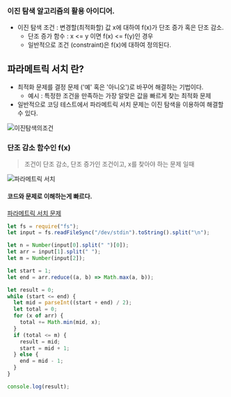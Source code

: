 ### 이진 탐색 알고리즘의 활용 아이디어.

- 이진 탐색 조건 : 변경할(최적화할) 값 x에 대하여 f(x)가 단조 증가 혹은 단조 감소.
  - 단조 증가 함수 : x <= y 이면 f(x) <= f(y)인 경우
  - 일반적으로 조건 (constraint)은 f(x)에 대하여 정의된다.

## 파라메트릭 서치 란?

- 최적화 문제를 결정 문제 ('예' 혹은 '아니오')로 바꾸어 해결하는 기법이다.
  - 예시 : 특정한 조건을 만족하는 가장 알맞은 값을 빠르게 찾는 최적화 문제
- 일반적으로 코딩 테스트에서 파라메트릭 서치 문제는 이진 탐색을 이용하여 해결할 수 있다.

![이진탐색의조건](https://lh3.googleusercontent.com/u/0/drive-viewer/AKGpihZvIUEqDuLR2WPPeyQX5aeFF3HjB259TPMymZJOQVZ_Os2Xx1ZjIyfVkJ0mvP7N7WrOWkaD9iPJFUKUdGUcqajP5w9Ez8RpIw=w1920-h934-rw-v1)

### 단조 감소 함수인 f(x)

> 조건이 단조 감소, 단조 증가인 조건이고, x를 찾아야 하는 문제 일때

![파라메트릭 서치](https://lh3.googleusercontent.com/u/0/drive-viewer/AKGpihbjQZLLs-3irxOFq3VLb7lfRdXPlcF_zXZSlX1y5cdvQqz6-zPHWT4fpWeuI1Vs_71r8vCFdjtBVxge8qcI-yb4eK9kScleuQ=w1920-h934-rw-v1)

#### 코드와 문제로 이해하는게 빠르다.

[파라메트릭 서치 문제](https://www.acmicpc.net/problem/2512)

```js
let fs = require("fs");
let input = fs.readFileSync("/dev/stdin").toString().split("\n");

let n = Number(input[0].split(" ")[0]);
let arr = input[1].split(" ");
let m = Number(input[2]);

let start = 1;
let end = arr.reduce((a, b) => Math.max(a, b));

let result = 0;
while (start <= end) {
  let mid = parseInt((start + end) / 2);
  let total = 0;
  for (x of arr) {
    total += Math.min(mid, x);
  }
  if (total <= m) {
    result = mid;
    start = mid + 1;
  } else {
    end = mid - 1;
  }
}

console.log(result);
```
